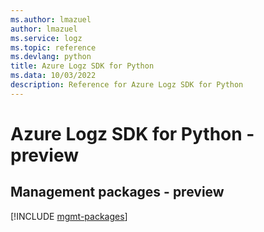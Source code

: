 ```yaml
---
ms.author: lmazuel
author: lmazuel
ms.service: logz
ms.topic: reference
ms.devlang: python
title: Azure Logz SDK for Python
ms.data: 10/03/2022
description: Reference for Azure Logz SDK for Python
---
```

# Azure Logz SDK for Python - preview

## Management packages - preview
[!INCLUDE [mgmt-packages](logz-mgmt-index.md)]